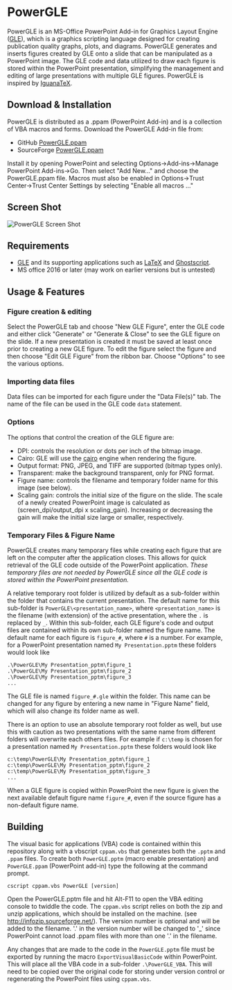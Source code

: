 # PowerGLE

PowerGLE is an MS-Office PowerPoint Add-in for Graphics Layout Engine ([GLE](https://glx.sourceforge.io)), which is a graphics scripting language designed for creating publication quality graphs, plots, and diagrams. PowerGLE generates and inserts figures created by GLE onto a slide that can be manipulated as a PowerPoint image. The GLE code and data utilized to draw each figure is stored within the PowerPoint presentation, simplifying the management and editing of large presentations with multiple GLE figures. PowerGLE is inspired by [IguanaTeX](https://www.jonathanleroux.org/software/iguanatex).

## Download & Installation

PowerGLE is distributed as a .ppam (PowerPoint Add-in) and is a collection of VBA macros and forms. Download the PowerGLE Add-in file from: 

* GitHub [PowerGLE.ppam](https://github.com/vlabella/PowerGLE/releases/download/1.0.1/PowerGLE_v1_0_1.ppam) 
* SourceForge [PowerGLE.ppam](https://sourceforge.net/projects/glx/files/PowerGLE/1.0.1/PowerGLE_v1_0_1.ppam/download)

Install it by opening PowerPoint and selecting Options->Add-ins->Manage PowerPoint Add-ins->Go.  Then select "Add New..." and choose the PowerGLE.ppam file.  Macros must also be enabled in Options->Trust Center->Trust Center Settings by selecting "Enable all macros ..."

## Screen Shot

![PowerGLE Screen Shot](https://glx.sourceforge.io/images/PowerGLEScreenShot.PNG "PowerGLE Screen Shot")

## Requirements

* [GLE](https://glx.sourceforge.io) and its supporting applications such as [LaTeX](https://www.latex-project.org/) and [Ghostscript](https://www.ghostscript.com/).
* MS office 2016 or later (may work on earlier versions but is untested)

## Usage & Features

### Figure creation & editing

Select the PowerGLE tab and choose "New GLE Figure", enter the GLE code and either click "Generate" or "Generate & Close" to see the GLE figure on the slide. If a new presentation is created it must be saved at least once prior to creating a new GLE figure. To edit the figure select the figure and then choose "Edit GLE Figure" from the ribbon bar.  Choose "Options" to see the various options.

### Importing data files

Data files can be imported for each figure under the "Data File(s)" tab.  The name of the file can be used in the GLE code `data` statement.

### Options

The options that control the creation of the GLE figure are:

* DPI: controls the resolution or dots per inch of the bitmap image.
* Cairo: GLE will use the [cairo](https://www.cairographics.org/) engine when rendering the figure.
* Output format: PNG, JPEG, and TIFF are supported (bitmap types only).
* Transparent: make the background transparent, only for PNG format.
* Figure name: controls the filename and temporary folder name for this image (see below).
* Scaling gain: controls the initial size of the figure on the slide.  The scale of a newly created PowerPoint image is calculated as \(screen_dpi/output_dpi x scaling_gain\).  Increasing or decreasing the gain will make the initial size large or smaller, respectively.


### Temporary Files & Figure Name

PowerGLE creates many temporary files while creating each figure that are left on the computer after the application closes.   This allows for quick retrieval of the GLE code outside of the PowerPoint application.  *These temporary files are not needed by PowerGLE since all the GLE code is stored within the PowerPoint presentation.*

A relative temporary root folder is utilized by default as a sub-folder within the folder that contains the current presentation.  The default name for this sub-folder is `PowerGLE\<presentation_name>`, where `<presentation_name>` is the filename (with extension) of the active presentation, where the `.` is replaced by `_`.  Within this sub-folder, each GLE figure's code and output files are contained within its own sub-folder named the figure name.  The default name for each figure is `figure_#`, where `#` is a number.  For example, for a PowerPoint presentation named `My Presentation.pptm` these folders would look like

    .\PowerGLE\My Presentation_pptm\figure_1
    .\PowerGLE\My Presentation_pptm\figure_2
    .\PowerGLE\My Presentation_pptm\figure_3 
    ...

The GLE file is named `figure_#.gle` within the folder.  This name can be changed for any figure by entering a new name in "Figure Name" field, which will also change its folder name as well.   

There is an option to use an absolute temporary root folder as well, but use this with caution as two presentations with the same name from different folders will overwrite each others files.  For example if `c:\temp` is chosen for a presentation named `My Presentation.pptm` these folders would look like

    c:\temp\PowerGLE\My Presentation_pptm\figure_1
    c:\temp\PowerGLE\My Presentation_pptm\figure_2
    c:\temp\PowerGLE\My Presentation_pptm\figure_3 
    ...

When a GLE figure is copied within PowerPoint the new figure is given the next available default figure name `figure_#`, even if the source figure has a non-default figure name.


## Building

The visual basic for applications (VBA) code is contained within this repository along with a vbscript `cppam.vbs` that generates both the `.pptm` and `.ppam` files.  To create both `PowerGLE.pptm` (macro enable presentation) and `PowerGLE.ppam` (PowerPoint add-in) type the following at the command prompt.

    cscript cppam.vbs PowerGLE [version]

Open the PowerGLE.pptm file and hit Alt-F11 to open the VBA editing console to twiddle the code.  The `cppam.vbs` script relies on both the zip and unzip applications, which should be installed on the machine. (see http://infozip.sourceforge.net/).  The version number is optional and will be added to the filename. '.' in the version number will be changed to '\_' since PowerPoint cannot load .ppam files with more than one '.' in the filename.

Any changes that are made to the code in the `PowerGLE.pptm` file must be exported by running the macro `ExportVisualBasicCode` within PowerPoint.  This will place all the VBA code in a sub-folder `.\PowerGLE_VBA`.  This will need to be copied over the original code for storing under version control or regenerating the PowerPoint files using `cppam.vbs`.
